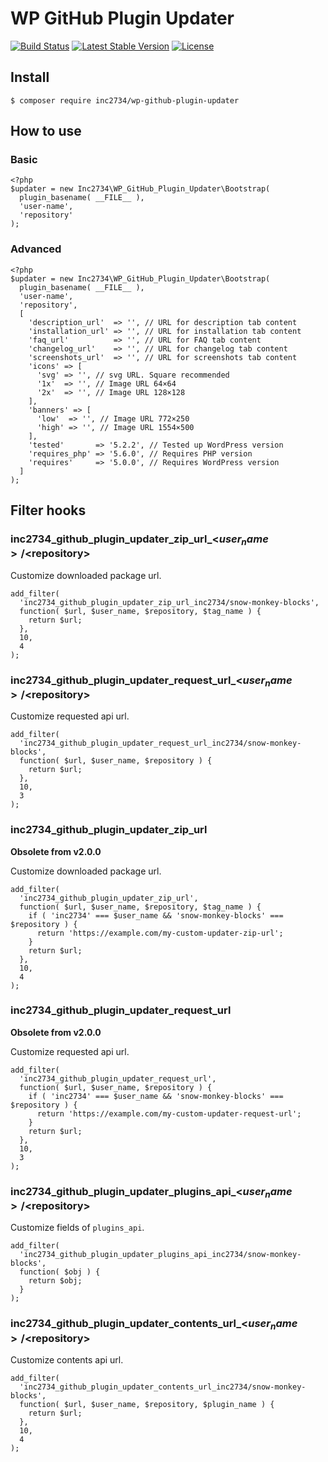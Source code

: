 # WP GitHub Plugin Updater

[![Build Status](https://travis-ci.com/inc2734/wp-github-plugin-updater.svg?branch=master)](https://travis-ci.com/inc2734/wp-github-plugin-updater)
[![Latest Stable Version](https://poser.pugx.org/inc2734/wp-github-plugin-updater/v/stable)](https://packagist.org/packages/inc2734/wp-github-plugin-updater)
[![License](https://poser.pugx.org/inc2734/wp-github-plugin-updater/license)](https://packagist.org/packages/inc2734/wp-github-plugin-updater)

## Install
```
$ composer require inc2734/wp-github-plugin-updater
```

## How to use
### Basic
```
<?php
$updater = new Inc2734\WP_GitHub_Plugin_Updater\Bootstrap(
  plugin_basename( __FILE__ ),
  'user-name',
  'repository'
);
```

### Advanced
```
<?php
$updater = new Inc2734\WP_GitHub_Plugin_Updater\Bootstrap(
  plugin_basename( __FILE__ ),
  'user-name',
  'repository',
  [
    'description_url'  => '', // URL for description tab content
    'installation_url' => '', // URL for installation tab content
    'faq_url'          => '', // URL for FAQ tab content
    'changelog_url'    => '', // URL for changelog tab content
    'screenshots_url'  => '', // URL for screenshots tab content
    'icons' => [
      'svg' => '', // svg URL. Square recommended
      '1x'  => '', // Image URL 64×64
      '2x'  => '', // Image URL 128×128
    ],
    'banners' => [
      'low'  => '', // Image URL 772×250
      'high' => '', // Image URL 1554×500
    ],
    'tested'       => '5.2.2', // Tested up WordPress version
    'requires_php' => '5.6.0', // Requires PHP version
    'requires'     => '5.0.0', // Requires WordPress version
  ]
);
```

## Filter hooks
### inc2734_github_plugin_updater_zip_url_<$user_name>/<$repository>

Customize downloaded package url.

```
add_filter(
  'inc2734_github_plugin_updater_zip_url_inc2734/snow-monkey-blocks',
  function( $url, $user_name, $repository, $tag_name ) {
    return $url;
  },
  10,
  4
);
```

### inc2734_github_plugin_updater_request_url_<$user_name>/<$repository>

Customize requested api url.

```
add_filter(
  'inc2734_github_plugin_updater_request_url_inc2734/snow-monkey-blocks',
  function( $url, $user_name, $repository ) {
    return $url;
  },
  10,
  3
);
```

### inc2734_github_plugin_updater_zip_url

**Obsolete from v2.0.0**

Customize downloaded package url.

```
add_filter(
  'inc2734_github_plugin_updater_zip_url',
  function( $url, $user_name, $repository, $tag_name ) {
    if ( 'inc2734' === $user_name && 'snow-monkey-blocks' === $repository ) {
      return 'https://example.com/my-custom-updater-zip-url';
    }
    return $url;
  },
  10,
  4
);
```

### inc2734_github_plugin_updater_request_url

**Obsolete from v2.0.0**

Customize requested api url.

```
add_filter(
  'inc2734_github_plugin_updater_request_url',
  function( $url, $user_name, $repository ) {
    if ( 'inc2734' === $user_name && 'snow-monkey-blocks' === $repository ) {
      return 'https://example.com/my-custom-updater-request-url';
    }
    return $url;
  },
  10,
  3
);
```

### inc2734_github_plugin_updater_plugins_api_<$user_name>/<$repository>

Customize fields of `plugins_api`.

```
add_filter(
  'inc2734_github_plugin_updater_plugins_api_inc2734/snow-monkey-blocks',
  function( $obj ) {
    return $obj;
  }
);
```

### inc2734_github_plugin_updater_contents_url_<$user_name>/<$repository>

Customize contents api url.

```
add_filter(
  'inc2734_github_plugin_updater_contents_url_inc2734/snow-monkey-blocks',
  function( $url, $user_name, $repository, $plugin_name ) {
    return $url;
  },
  10,
  4
);
```
